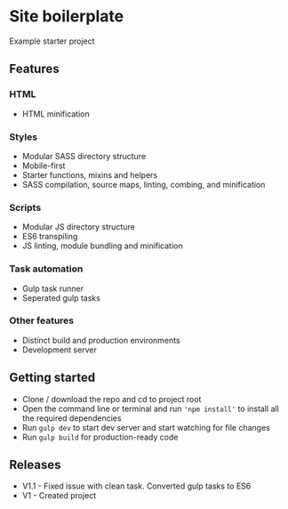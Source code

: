 # Site boilerplate
Example starter project

## Features

### HTML
- HTML minification

### Styles
- Modular SASS directory structure
- Mobile-first
- Starter functions, mixins and helpers
- SASS compilation, source maps, linting, combing, and minification

### Scripts
- Modular JS directory structure
- ES6 transpiling
- JS linting, module bundling and minification

### Task automation
- Gulp task runner
- Seperated gulp tasks

### Other features
- Distinct build and production environments
- Development server

## Getting started
- Clone / download the repo and cd to project root
- Open the command line or terminal and run ```'npm install'``` to install all the required dependencies
- Run ```gulp dev```  to start dev server and start watching for file changes 
- Run ```gulp build``` for production-ready code

## Releases
- V1.1 - Fixed issue with clean task. Converted gulp tasks to ES6
- V1 - Created project
